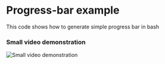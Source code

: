 # Progress-bar example

This code shows how to generate simple progress bar in bash

### Small video demonstration

![Small video demonstration](https://github.com/mdihtyar/progress-bar/blob/master/demonstration.gif)
